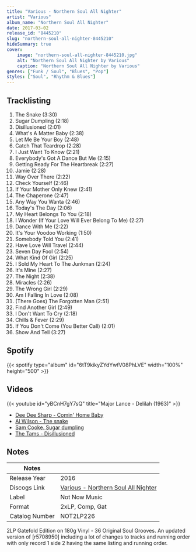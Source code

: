 ```yaml
---
title: "Various - Northern Soul All Nighter"
artist: "Various"
album_name: "Northern Soul All Nighter"
date: 2017-03-02
release_id: "8445210"
slug: "northern-soul-all-nighter-8445210"
hideSummary: true
cover:
    image: "northern-soul-all-nighter-8445210.jpg"
    alt: "Northern Soul All Nighter by Various"
    caption: "Northern Soul All Nighter by Various"
genres: ["Funk / Soul", "Blues", "Pop"]
styles: ["Soul", "Rhythm & Blues"]
---
```

## Tracklisting
1. The Snake (3:30)
2. Sugar Dumpling (2:18)
3. Disillusioned (2:01)
4. What's A Matter Baby (2:38)
5. Let Me Be Your Boy (2:48)
6. Catch That Teardrop (2:28)
7. I Just Want To Know (2:21)
8. Everybody's Got A Dance But Me (2:15)
9. Getting Ready For The Heartbreak (2:27)
10. Jamie (2:28)
11. Way Over There (2:22)
12. Check Yourself (2:46)
13. If Your Mother Only Knew (2:41)
14. The Chaperone (2:47)
15. Any Way You Wanta (2:46)
16. Today's The Day (2:06)
17. My Heart Belongs To You (2:18)
18. I Wonder (If Your Love Will Ever Belong To Me) (2:27)
19. Dance With Me (2:22)
20. It's Your Voodoo Working (1:50)
21. Somebody Told You (2:41)
22. Have Love Will Travel (2:44)
23. Seven Day Fool (2:54)
24. What Kind Of Girl (2:25)
25. I Sold My Heart To The Junkman (2:24)
26. It's Mine (2:27)
27. The Night (2:38)
28. Miracles (2:26)
29. The Wrong Girl (2:29)
30. Am I Falling In Love (2:08)
31. (There Goes) The Forgotten Man (2:51)
32. Find Another Girl (2:49)
33. I Don't Want To Cry (2:18)
34. Chills & Fever (2:29)
35. If You Don't Come (You Better Call) (2:01)
36. Show And Tell (3:27)
## Spotify
{{< spotify type="album" id="6tT9kikyZYdYwfV08PhLVE" width="100%" height="500" >}}

## Videos
{{< youtube id="yBCnH7gY7sQ" title="Major Lance -  Delilah  (1963)" >}}
- [Dee Dee Sharp - Comin' Home Baby](https://www.youtube.com/watch?v=j2FlVZuuN_o)
- [Al Wilson - The snake](https://www.youtube.com/watch?v=ULx9k2QkL94)
- [Sam Cooke. Sugar dumpling](https://www.youtube.com/watch?v=tIQL17pjAXo)
- [The Tams - Disillusioned](https://www.youtube.com/watch?v=Q_5-inO-IBY)

## Notes
| Notes          |             |
| ---------------| ----------- |
| Release Year   | 2016 |
| Discogs Link   | [Various - Northern Soul All Nighter](https://www.discogs.com/release/8445210-Various-Northern-Soul-All-Nighter) |
| Label          | Not Now Music |
| Format         | 2xLP, Comp, Gat |
| Catalog Number | NOT2LP226 |

2LP Gatefold Edition on 180g Vinyl - 36 Original Soul Grooves.  An updated version of [r5708950] including  a lot of changes to tracks and running order with only record 1 side 2 having the same listing and running order.
